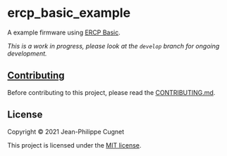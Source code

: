 # ercp_basic_example

A example firmware using [ERCP
Basic](https://github.com/ercp/specifications/blob/master/spec/ercp_basic.md).

*This is a work in progress, please look at the `develop` branch for ongoing
development.*

## [Contributing](CONTRIBUTING.md)

Before contributing to this project, please read the
[CONTRIBUTING.md](CONTRIBUTING.md).

## License

Copyright © 2021 Jean-Philippe Cugnet

This project is licensed under the [MIT license](LICENSE).
